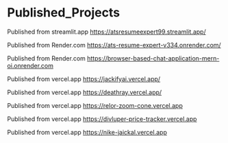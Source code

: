 # Published_Projects

Published from streamlit.app
https://atsresumeexpert99.streamlit.app/



Published from Render.com
https://ats-resume-expert-v334.onrender.com/



Published from Render.com
https://browser-based-chat-application-mern-oi.onrender.com





Published from vercel.app
https://jackifyai.vercel.app/




Published from vercel.app
https://deathray.vercel.app/


Published from vercel.app
https://relor-zoom-cone.vercel.app


Published from vercel.app
https://divluper-price-tracker.vercel.app



Published from vercel.app
https://nike-jaickal.vercel.app

